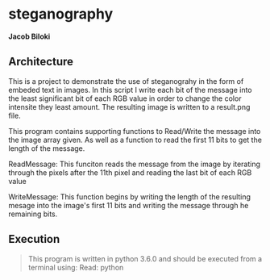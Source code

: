 # steganography

**Jacob Biloki**
## Architecture
This is a project to demonstrate the use of steganograhy in the form of embeded text in images. In this script I write each bit of the message into the least significant bit of each RGB value in order to change the color intensite they least amount. The resulting image is written to a result.png file.

This program contains supporting functions to Read/Write the message into the image array given.
As well as a function to read the first 11 bits to get the length of the message.

ReadMessage:
This funciton reads the message from the image by iterating through the pixels after the 11th pixel and reading the last bit of each RGB value

WriteMessage:
This function begins by writing the length of the resulting mesage into the image's first 11 bits and writing the message through he remaining bits.

## Execution
> This program is written in python 3.6.0 and should be executed from a terminal using:
Read:
  python <script> <-w> <image_file> <string_message> for console message and <script> <-w> <image_file> <-f> <file_name> to write a file"
Write:
  python <script> <-r> <image_file>
  Writing will create a new file called 'result.png' which is your new image with the message embedded.
